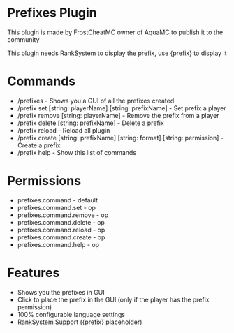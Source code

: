 # Prefixes Plugin

This plugin is made by FrostCheatMC owner of AquaMC to publish it to the community

This plugin needs RankSystem to display the prefix, use {prefix} to display it


# Commands

- /prefixes - Shows you a GUI of all the prefixes created
- /prefix set [string: playerName] [string: prefixName] - Set prefix a player
- /prefix remove [string: playerName] - Remove the prefix from a player
- /prefix delete [string: prefixName] - Delete a prefix
- /prefix reload - Reload all plugin
- /prefix create [string: prefixName] [string: format] [string: permission] - Create a prefix
- /prefix help - Show this list of commands

# Permissions

- prefixes.command - default
- prefixes.command.set - op
- prefixes.command.remove - op
- prefixes.command.delete - op
- prefixes.command.reload - op
- prefixes.command.create - op
- prefixes.command.help - op

# Features

- Shows you the prefixes in GUI
- Click to place the prefix in the GUI (only if the player has the prefix permission)
- 100% configurable language settings
- RankSystem Support ({prefix} placeholder)